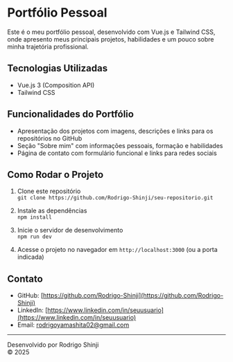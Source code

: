 # Portfólio Pessoal

Este é o meu portfólio pessoal, desenvolvido com Vue.js e Tailwind CSS, onde apresento meus principais projetos, habilidades e um pouco sobre minha trajetória profissional.

## Tecnologias Utilizadas

- Vue.js 3 (Composition API)
- Tailwind CSS

## Funcionalidades do Portfólio

- Apresentação dos projetos com imagens, descrições e links para os repositórios no GitHub
- Seção "Sobre mim" com informações pessoais, formação e habilidades
- Página de contato com formulário funcional e links para redes sociais

## Como Rodar o Projeto

1. Clone este repositório  
   `git clone https://github.com/Rodrigo-Shinji/seu-repositorio.git`

2. Instale as dependências  
   `npm install`

3. Inicie o servidor de desenvolvimento  
   `npm run dev`

4. Acesse o projeto no navegador em `http://localhost:3000` (ou a porta indicada)

## Contato

- GitHub: [https://github.com/Rodrigo-Shinji](https://github.com/Rodrigo-Shinji)  
- LinkedIn: [https://www.linkedin.com/in/seuusuario](https://www.linkedin.com/in/seuusuario)  
- Email: rodrigoyamashita02@gmail.com

---

Desenvolvido por Rodrigo Shinji  
© 2025
